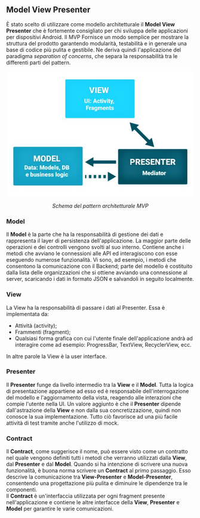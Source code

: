 ## Model View Presenter

È stato scelto di utilizzare come modello architetturale il **Model View Presenter** che è fortemente consigliato per chi sviluppa delle applicazioni per dispositivi Android.
Il MVP Fornisce un modo semplice per mostrare la struttura del prodotto garantendo modularità, testabilità e in generale una base di codice più pulita e gestibile.
Ne deriva quindi l'applicazione del paradigma *separation of concerns*, che separa la responsabilità tra le differenti parti del pattern.

![!MVP](../Immagini/App/MVP.png "MVP Pattern")
<figcaption align="center"> <em> Schema del pattern architetturale MVP </em> </figcaption>

### Model

Il **Model** è la parte che ha la responsabilità di gestione dei dati e rappresenta il layer di persistenza dell'applicazione. La maggior parte delle operazioni e dei controlli vengono svolti al suo interno. Contiene anche i metodi che avviano le connessioni alle API ed interagiscono con esse eseguendo numerose funzionalità. Vi sono, ad esempio, i metodi che
consentono la comunicazione con il Backend; parte del modello è costituito dalla lista delle organizzazioni che si ottiene avviando una connessione al server, scaricando i dati in
formato JSON e salvandoli in seguito localmente.

### View

La View ha la responsabilità di passare i dati al Presenter. Essa è implementata da:

  * Attività (activity);
  * Frammenti (fragment);
  * Qualsiasi forma grafica con cui l'utente finale dell'applicazione andrà ad interagire come ad esempio: ProgressBar, TextView, RecyclerView, ecc.   

In altre parole la View è la user interface.

### Presenter

Il **Presenter** funge da livello intermedio tra la **View** e il **Model**. Tutta la logica di presentazione appartiene ad esso ed è responsabile dell'interrogazione del modello e l'aggiornamento della vista, reagendo alle interazioni che compie l'utente nella UI. Un valore aggiunto è che il **Presenter** dipende dall'astrazione della **View** e non dalla sua concretizzazione, quindi non conosce la sua implementazione. Tutto ciò favorisce ad una più facile attività di test tramite anche l'utilizzo di mock.

### Contract

Il **Contract**, come suggerisce il nome, può essere visto come un contratto nel quale vengono definiti tutti i metodi che verranno utilizzati dalla **View**, dal **Presenter** e dal **Model**.
Quando si ha intenzione di scrivere una nuova funzionalità, è buona norma scrivere un **Contract** al primo passaggio. Esso descrive la comunicazione tra **View-Presenter** e
**Model-Presenter**, consentendo una progettazione più pulita e diminuire le dipendenze tra le componenti.  
Il **Contract** è un'interfaccia utilizzata per ogni fragment presente nell'applicazione e contiene le altre interfacce della **View**, **Presenter** e **Model** per garantire le varie comunicazioni.
